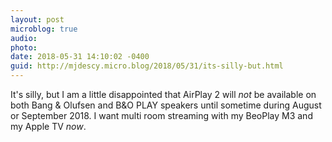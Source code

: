 ```yaml
---
layout: post
microblog: true
audio: 
photo: 
date: 2018-05-31 14:10:02 -0400
guid: http://mjdescy.micro.blog/2018/05/31/its-silly-but.html
---
```

It's silly, but I am a little disappointed that AirPlay 2 will _not_ be available on both Bang & Olufsen and B&O PLAY speakers until sometime during August or September 2018. I want multi room streaming with my BeoPlay M3 and my Apple TV _now_.
